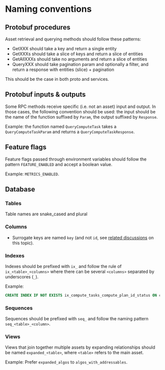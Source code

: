 # Naming conventions

## Protobuf procedures

Asset retrieval and querying methods should follow these patterns:

- GetXXX should take a key and return a single entity
- GetXXXs should take a slice of keys and return a slice of entities
- GetAllXXXs should take no arguments and return a slice of entities
- QueryXXX should take pagination param and optionally a filter, and return a response with entities (slice) + pagination

This should be the case in both proto and services.

## Protobuf inputs & outputs

Some RPC methods receive specific (i.e. not an asset) input and output.
In those cases, the following convention should be used: the input should be the name of the function suffixed by `Param`, the output suffixed by `Response`.

Example: the function named `QueryComputeTask` takes a `QueryComputeTaskParam` and returns a `QueryComputeTaskResponse`.

## Feature flags

Feature flags passed through environment variables should follow the pattern `FEATURE_ENABLED` and accept a boolean value.

Example: `METRICS_ENABLED`.

## Database

### Tables

Table names are snake_cased and plural

### Columns

- Surrogate keys are named `key` (and not `id`, see [related discussions](https://github.com/owkin/orchestrator/issues/538) on this topic).

### Indexes

Indexes should be prefixed with `ix_` and follow the rule of `ix_<table>_<columns>` where there can be several `<columns>` separated by underscores (`_`).

Example:

```sql
CREATE INDEX IF NOT EXISTS ix_compute_tasks_compute_plan_id_status ON compute_tasks (compute_plan_id, status);
```

### Sequences

Sequences should be prefixed with `seq_` and follow the naming pattern `seq_<table>_<column>`.

### Views

Views that join together multiple assets by expanding relationships should be named `expanded_<table>`, where `<table>`
refers to the main asset.

Example: Prefer `expanded_algos` to `algos_with_addressables`.
